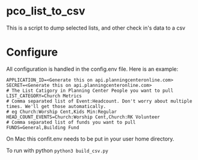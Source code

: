 # pco_list_to_csv
This is a script to dump selected lists, and other check in's data to a csv

# Configure
All configuration is handled in the config.env file.
Here is an example:
```
APPLICATION_ID=<Generate this on api.planningcenteronline.com>
SECRET=<Generate this on api.planningcenteronline.com>
# The List Catigory in Planning Center People you want to pull
LIST_CATEGORY=Church Metrics
# Comma separated list of Event:Headcount. Don't worry about multiple times. We'll get those automatically.
# eg Church:Worship Cent,Kids Min:Regular
HEAD_COUNT_EVENTS=Church:Worship Cent,Church:RK Volunteer
# Comma separated list of funds you want to pull
FUNDS=General,Building Fund
```
On Mac this confit.env needs to be put in your user home directory.

To run with python `python3 build_csv.py`